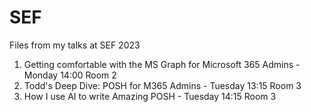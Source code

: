 # SEF
Files from my talks at SEF 2023
1) Getting comfortable with the MS Graph for Microsoft 365 Admins - Monday 14:00 Room 2
2) Todd's Deep Dive: POSH for M365 Admins - Tuesday 13:15 Room 3
3) How I use AI to write Amazing POSH - Tuesday 14:15 Room 3




